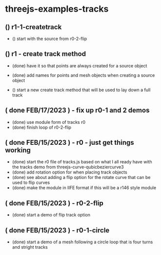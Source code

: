 # threejs-examples-tracks

## () r1-1-createtrack
* () start with the source from r0-2-flip

## () r1 - create track method
* (done) have it so that points are always created for a source object
* (done) add names for points and mesh objects when creating a source object

* () start a new create track method that will be used to lay down a full track

## ( done FEB/17/2023 ) - fix up r0-1 and 2 demos
* (done) use module form of tracks r0
* (done) finish loop of r0-2-flip

## ( done FEB/15/2023 ) - r0 - just get things working
* (done) start the r0 file of tracks.js based on what I all ready have with the tracks demo from threejs-curve-qubicbeziercurve3
* (done) add rotation option for when placing track objects
* (done) see about adding a flip option for the rotate curve that can be used to flip curves
* (done) make the module in IIFE format if this will be a r146 style module

## ( done FEB/15/2023 ) - r0-2-flip
* (done) start a demo of flip track option

## ( done FEB/15/2023 ) - r0-1-circle
* (done) start a demo of a mesh following a circle loop that is four turns and stright tracks
